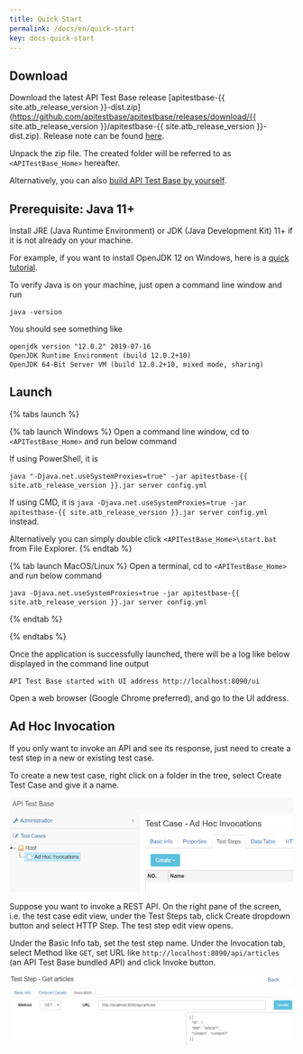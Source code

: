 ```yaml
---
title: Quick Start
permalink: /docs/en/quick-start
key: docs-quick-start
---
```

## Download
Download the latest API Test Base release [apitestbase-{{ site.atb_release_version }}-dist.zip](https://github.com/apitestbase/apitestbase/releases/download/{{ site.atb_release_version }}/apitestbase-{{ site.atb_release_version }}-dist.zip). Release note can be found [here](https://github.com/apitestbase/apitestbase/releases).

Unpack the zip file. The created folder will be referred to as `<APITestBase_Home>` hereafter.

Alternatively, you can also [build API Test Base by yourself](/docs/en/build-api-test-base-by-yourself).

## Prerequisite: Java 11+
Install JRE (Java Runtime Environment) or JDK (Java Development Kit) 11+ if it is not already on your machine.

For example, if you want to install OpenJDK 12 on Windows, here is a [quick tutorial](https://java.tutorials24x7.com/blog/how-to-install-openjdk-12-on-windows).

To verify Java is on your machine, just open a command line window and run

```
java -version
```

You should see something like

    openjdk version "12.0.2" 2019-07-16
    OpenJDK Runtime Environment (build 12.0.2+10)
    OpenJDK 64-Bit Server VM (build 12.0.2+10, mixed mode, sharing)

## Launch
{% tabs launch %}

{% tab launch Windows %}
Open a command line window, cd to `<APITestBase_Home>` and run below command

If using PowerShell, it is
```
java "-Djava.net.useSystemProxies=true" -jar apitestbase-{{ site.atb_release_version }}.jar server config.yml
```
If using CMD, it is `java -Djava.net.useSystemProxies=true -jar apitestbase-{{ site.atb_release_version }}.jar server config.yml` instead.

Alternatively you can simply double click `<APITestBase_Home>\start.bat` from File Explorer.
{% endtab %}

{% tab launch MacOS/Linux %}
Open a terminal, cd to `<APITestBase_Home>` and run below command
```
java -Djava.net.useSystemProxies=true -jar apitestbase-{{ site.atb_release_version }}.jar server config.yml
```
{% endtab %}

{% endtabs %}

Once the application is successfully launched, there will be a log like below displayed in the command line output

```
API Test Base started with UI address http://localhost:8090/ui
```

Open a web browser (Google Chrome preferred), and go to the UI address.

## Ad Hoc Invocation
If you only want to invoke an API and see its response, just need to create a test step in a new or existing test case.

To create a new test case, right click on a folder in the tree, select Create Test Case and give it a name.

![New Ad Hoc Test Case](../../screenshots/basic-use/new-ad-hoc-test-case.png)

Suppose you want to invoke a REST API. On the right pane of the screen, i.e. the test case edit view, under the Test Steps tab, click Create dropdown button and select HTTP Step. The test step edit view opens.

Under the Basic Info tab, set the test step name. Under the Invocation tab, select Method like `GET`, set URL like `http://localhost:8090/api/articles` (an API Test Base bundled API) and click Invoke button.

![Ad Hoc HTTP Invocation](../../screenshots/basic-use/ad-hoc-http-invocation.png)
